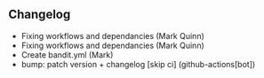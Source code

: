 ## Changelog

- Fixing workflows and dependancies (Mark Quinn)
- Fixing workflows and dependancies (Mark Quinn)
- Create bandit.yml (Mark)
- bump: patch version + changelog [skip ci] (github-actions[bot])